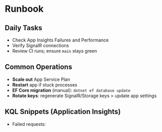 # Runbook

## Daily Tasks
- Check App Insights Failures and Performance
- Verify SignalR connections 
- Review CI runs; ensure `main` stays green

## Common Operations
- **Scale out** App Service Plan
- **Restart** app if stuck processes
- **EF Core migration** (manual): `dotnet ef database update`
- **Rotate keys**: regenerate SignalR/Storage keys > update app settings

## KQL Snippets (Application Insights)
- Failed requests:
